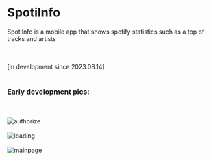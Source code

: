 # SpotiInfo
SpotiInfo is a mobile app that shows spotify statistics such as a top of tracks and artists 

<br><br>
[in development since 2023.08.14]
<br><br>


### Early development pics:
<br><br>
![authorize](https://imgur.com/F95JchQ.jpeg)
<br><br>
![loading](https://imgur.com/enTwRFY.jpeg)
<br><br>
![mainpage](https://imgur.com/QybrZZ0.jpeg)
<br><br>
